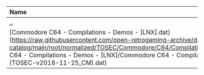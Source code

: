 |Name|Size|
|:---|---:|
|[..](../index.html)|DIR|
|[Commodore C64 - Compilations - Demos - [LNX].dat](https://raw.githubusercontent.com/open-retrogaming-archive/dat-catalog/main/root/normalized/TOSEC/Commodore/C64/Compilations/Demos/[LNX]/Commodore C64 - Compilations - Demos - [LNX]/Commodore C64 - Compilations - Demos - [LNX] (TOSEC-v2018-11-25_CM).dat)|2002|
